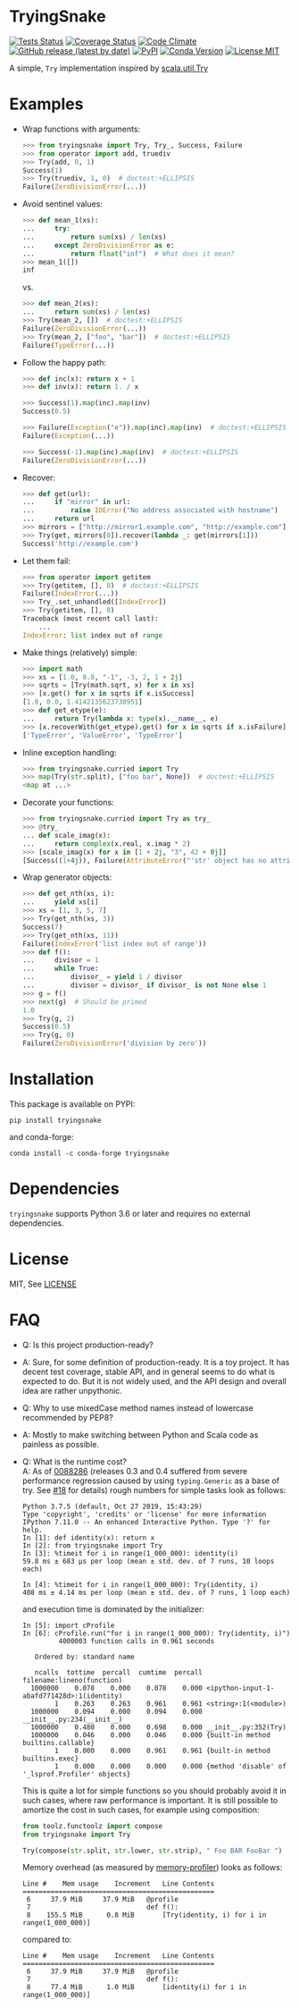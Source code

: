 TryingSnake
===========
[![Tests Status](https://github.com/zero323/tryingsnake/actions/workflows/test.yml/badge.svg)](https://github.com/zero323/tryingsnake/actions/workflows/test.yml)
[![Coverage
Status](https://coveralls.io/repos/zero323/tryingsnake/badge.svg?branch=master&service=github)](https://coveralls.io/github/zero323/tryingsnake?branch=master)
[![Code
Climate](https://codeclimate.com/github/zero323/tryingsnake/badges/gpa.svg)](https://codeclimate.com/github/zero323/tryingsnake)
[![GitHub release (latest by date)](https://img.shields.io/github/v/release/zero323/tryingsnake)](https://github.com/zero323/tryingsnake/releases/latest)
[![PyPI](https://img.shields.io/pypi/v/tryingsnake?color=blue)](https://pypi.org/project/tryingsnake/)
[![Conda Version](https://img.shields.io/conda/vn/conda-forge/tryingsnake.svg?color=blue)](https://anaconda.org/conda-forge/tryingsnake)
[![License
MIT](https://img.shields.io/pypi/l/tryingsnake.svg)](https://github.com/zero323/tryingsnake/blob/master/LICENSE)

A simple, `Try` implementation inspired by
[scala.util.Try](https://www.scala-lang.org/api/current/scala/util/Try.html)

Examples
========

-   Wrap functions with arguments:

    ```python
    >>> from tryingsnake import Try, Try_, Success, Failure
    >>> from operator import add, truediv
    >>> Try(add, 0, 1)
    Success(1)
    >>> Try(truediv, 1, 0)  # doctest:+ELLIPSIS
    Failure(ZeroDivisionError(...))
    ```

-   Avoid sentinel values:

    ```python
    >>> def mean_1(xs):
    ...     try:
    ...         return sum(xs) / len(xs)
    ...     except ZeroDivisionError as e:
    ...         return float("inf")  # What does it mean?
    >>> mean_1([])
    inf
    ```

    vs.

    ```python
    >>> def mean_2(xs):
    ...     return sum(xs) / len(xs)
    >>> Try(mean_2, [])  # doctest:+ELLIPSIS
    Failure(ZeroDivisionError(...))
    >>> Try(mean_2, ["foo", "bar"])  # doctest:+ELLIPSIS
    Failure(TypeError(...))
    ```

-   Follow the happy path:

    ```python
    >>> def inc(x): return x + 1
    >>> def inv(x): return 1. / x

    >>> Success(1).map(inc).map(inv)
    Success(0.5)

    >>> Failure(Exception("e")).map(inc).map(inv)  # doctest:+ELLIPSIS
    Failure(Exception(...))

    >>> Success(-1).map(inc).map(inv)  # doctest:+ELLIPSIS
    Failure(ZeroDivisionError(...))
    ```

-   Recover:

    ```python
    >>> def get(url):
    ...     if "mirror" in url:
    ...         raise IOError("No address associated with hostname")
    ...     return url
    >>> mirrors = ["http://mirror1.example.com", "http://example.com"]
    >>> Try(get, mirrors[0]).recover(lambda _: get(mirrors[1]))
    Success('http://example.com')
    ```

-   Let them fail:

    ```python
    >>> from operator import getitem
    >>> Try(getitem, [], 0)  # doctest:+ELLIPSIS
    Failure(IndexError(...))
    >>> Try_.set_unhandled([IndexError])
    >>> Try(getitem, [], 0)
    Traceback (most recent call last):
        ...
    IndexError: list index out of range
    ```

-   Make things (relatively) simple:

    ```python
    >>> import math
    >>> xs = [1.0, 0.0, "-1", -3, 2, 1 + 2j]
    >>> sqrts = [Try(math.sqrt, x) for x in xs]
    >>> [x.get() for x in sqrts if x.isSuccess]
    [1.0, 0.0, 1.4142135623730951]
    >>> def get_etype(e):
    ...     return Try(lambda x: type(x).__name__, e)
    >>> [x.recoverWith(get_etype).get() for x in sqrts if x.isFailure]
    ['TypeError', 'ValueError', 'TypeError']
    ```

-   Inline exception handling:

    ```python
    >>> from tryingsnake.curried import Try
    >>> map(Try(str.split), ["foo bar", None])  # doctest:+ELLIPSIS
    <map at ...>
    ```

-   Decorate your functions:

    ```python
    >>> from tryingsnake.curried import Try as try_
    >>> @try_
    ... def scale_imag(x):
    ...     return complex(x.real, x.imag * 2)
    >>> [scale_imag(x) for x in [1 + 2j, "3", 42 + 0j]]
    [Success((1+4j)), Failure(AttributeError("'str' object has no attribute 'real'")), Success((42+0j))]
    ```

-   Wrap generator objects:

    ```python
    >>> def get_nth(xs, i):
    ...     yield xs[i]
    >>> xs = [1, 3, 5, 7]
    >>> Try(get_nth(xs, 3))
    Success(7)
    >>> Try(get_nth(xs, 11))
    Failure(IndexError('list index out of range'))
    >>> def f():
    ...     divisor = 1
    ...     while True:
    ...         divisor_ = yield 1 / divisor
    ...         divisor = divisor_ if divisor_ is not None else 1
    >>> g = f()
    >>> next(g)  # Should be primed
    1.0
    >>> Try(g, 2)
    Success(0.5)
    >>> Try(g, 0)
    Failure(ZeroDivisionError('division by zero'))
    ```

Installation
============

This package is available on PYPI:

    pip install tryingsnake

and conda-forge:

    conda install -c conda-forge tryingsnake


Dependencies
=======

`tryingsnake` supports Python 3.6 or later and
requires no external dependencies.

License
=======

MIT, See
[LICENSE](https://github.com/zero323/tryingsnake/blob/master/LICENSE)

FAQ
===

-   Q: Is this project production-ready?
-   A: Sure, for some definition of production-ready. It is a toy project.
    It has decent test coverage, stable API, and in general seems to do
    what is expected to do. But it is not widely used, and the API design
    and overall idea are rather unpythonic.
-   Q: Why to use mixedCase method names instead of lowercase
    recommended by PEP8?
-   A: Mostly to make switching between Python and Scala code as
    painless as possible.
-   Q: What is the runtime cost?    
    A: As of [0088286](https://github.com/zero323/tryingsnake/commit/00882862d655cd3d77ea730449f498883ed584d5) (releases 0.3 and 0.4 suffered from
    severe performance regression caused by using `typing.Generic` as a base of
    try. See [#18](https://github.com/zero323/tryingsnake/issues/18) for details)
    rough numbers for simple tasks look as follows:

    ```
    Python 3.7.5 (default, Oct 27 2019, 15:43:29)
    Type 'copyright', 'credits' or 'license' for more information
    IPython 7.11.0 -- An enhanced Interactive Python. Type '?' for help.
    In [1]: def identity(x): return x
    In [2]: from tryingsnake import Try
    In [3]: %timeit for i in range(1_000_000): identity(i)
    59.8 ms ± 683 µs per loop (mean ± std. dev. of 7 runs, 10 loops each)

    In [4]: %timeit for i in range(1_000_000): Try(identity, i)
    408 ms ± 4.14 ms per loop (mean ± std. dev. of 7 runs, 1 loop each)
    ```

    and execution time is dominated by the initializer:

    ```
    In [5]: import cProfile
    In [6]: cProfile.run("for i in range(1_000_000): Try(identity, i)")
             4000003 function calls in 0.961 seconds

       Ordered by: standard name

       ncalls  tottime  percall  cumtime  percall filename:lineno(function)
      1000000    0.078    0.000    0.078    0.000 <ipython-input-1-abafd771428d>:1(identity)
            1    0.263    0.263    0.961    0.961 <string>:1(<module>)
      1000000    0.094    0.000    0.094    0.000 __init__.py:234(__init__)
      1000000    0.480    0.000    0.698    0.000 __init__.py:352(Try)
      1000000    0.046    0.000    0.046    0.000 {built-in method builtins.callable}
            1    0.000    0.000    0.961    0.961 {built-in method builtins.exec}
            1    0.000    0.000    0.000    0.000 {method 'disable' of '_lsprof.Profiler' objects}
    ```

    This is quite a lot for simple functions so you should probably avoid it in such cases, where raw performance is important. It is still possible to amortize the cost in such cases, for example using composition:

    ```python
    from toolz.functoolz import compose
    from tryingsnake import Try

    Try(compose(str.split, str.lower, str.strip), " Foo BAR FooBar ")
    ```

    Memory overhead (as measured by [memory-profiler](https://pypi.org/project/memory-profiler/)) looks as follows:

    ```
    Line #    Mem usage    Increment   Line Contents
    ================================================
     6     37.9 MiB     37.9 MiB   @profile
     7                             def f():
     8    155.5 MiB      0.8 MiB       [Try(identity, i) for i in range(1_000_000)]
    ```

    compared to:

    ```
    Line #    Mem usage    Increment   Line Contents
    ================================================
     6     37.9 MiB     37.9 MiB   @profile
     7                             def f():
     8     77.4 MiB      1.0 MiB       [identity(i) for i in range(1_000_000)]
     ```
